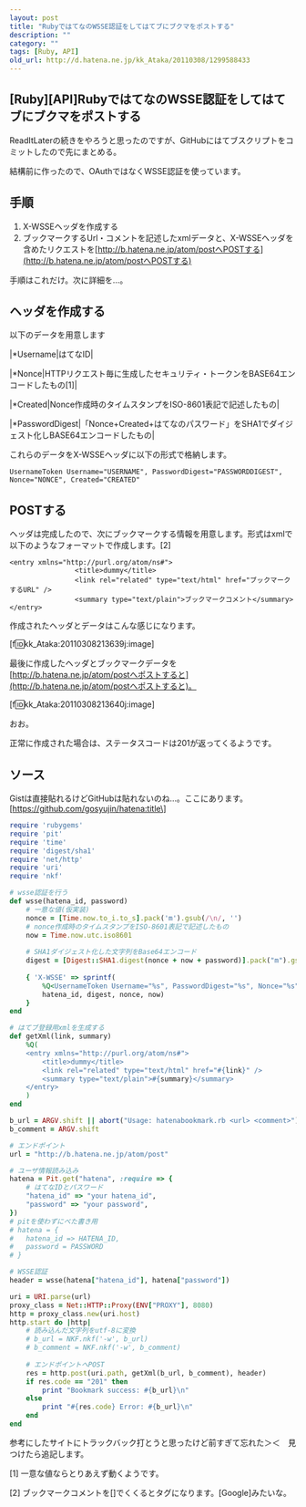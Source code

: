 ```yaml
---
layout: post
title: "RubyではてなのWSSE認証をしてはてブにブクマをポストする"
description: ""
category: ""
tags: [Ruby, API]
old_url: http://d.hatena.ne.jp/kk_Ataka/20110308/1299588433
---
```


\[Ruby\]\[API\]RubyではてなのWSSE認証をしてはてブにブクマをポストする
---------------------------------------------------------------------

ReadItLaterの続きをやろうと思ったのですが、GitHubにはてブスクリプトをコミットしたので先にまとめる。

結構前に作ったので、OAuthではなくWSSE認証を使っています。

手順
----

1.  X-WSSEヘッダを作成する
2.  ブックマークするUrl・コメントを記述したxmlデータと、X-WSSEヘッダを含めたリクエストを[http://b.hatena.ne.jp/atom/postへPOSTする](http://b.hatena.ne.jp/atom/postへPOSTする)

手順はこれだけ。次に詳細を…。

ヘッダを作成する
----------------

以下のデータを用意します

|\*Username|はてなID|

|\*Nonce|HTTPリクエスト毎に生成したセキュリティ・トークンをBASE64エンコードしたもの[1]|

|\*Created|Nonce作成時のタイムスタンプをISO-8601表記で記述したもの|

|\*PasswordDigest|「Nonce+Created+はてなのパスワード」をSHA1でダイジェスト化しBASE64エンコードしたもの|

これらのデータをX-WSSEヘッダに以下の形式で格納します。

    UsernameToken Username="USERNAME", PasswordDigest="PASSWORDDIGEST", Nonce="NONCE", Created="CREATED"

POSTする
--------

ヘッダは完成したので、次にブックマークする情報を用意します。形式はxmlで以下のようなフォーマットで作成します。[2]

    <entry xmlns="http://purl.org/atom/ns#">
                    <title>dummy</title>
                    <link rel="related" type="text/html" href="ブックマークするURL" />
                    <summary type="text/plain">ブックマークコメント</summary>
    </entry>

作成されたヘッダとデータはこんな感じになります。

\[f:id:kk\_Ataka:20110308213639j:image\]

最後に作成したヘッダとブックマークデータを[http://b.hatena.ne.jp/atom/postへポストすると](http://b.hatena.ne.jp/atom/postへポストすると)。

\[f:id:kk\_Ataka:20110308213640j:image\]

おお。

正常に作成された場合は、ステータスコードは201が返ってくるようです。

ソース
------

Gistは直接貼れるけどGitHubは貼れないのね…。ここにあります。\[https://github.com/gosyujin/hatena:title\]

``` ruby
require 'rubygems'
require 'pit'
require 'time'
require 'digest/sha1'
require 'net/http'
require 'uri'
require 'nkf'

# wsse認証を行う
def wsse(hatena_id, password)
    # 一意な値(仮実装)
    nonce = [Time.now.to_i.to_s].pack('m').gsub(/\n/, '')
    # nonce作成時のタイムスタンプをISO-8601表記で記述したもの
    now = Time.now.utc.iso8601
    
    # SHA1ダイジェスト化した文字列をBase64エンコード
    digest = [Digest::SHA1.digest(nonce + now + password)].pack("m").gsub(/\n/, '')
    
    { 'X-WSSE' => sprintf(
        %Q<UsernameToken Username="%s", PasswordDigest="%s", Nonce="%s", Created="%s">,
        hatena_id, digest, nonce, now)
    }
end

# はてブ登録用xmlを生成する
def getXml(link, summary)
    %Q(
    <entry xmlns="http://purl.org/atom/ns#">
        <title>dummy</title>
        <link rel="related" type="text/html" href="#{link}" />
        <summary type="text/plain">#{summary}</summary>
    </entry>
    )
end

b_url = ARGV.shift || abort("Usage: hatenabookmark.rb <url> <comment>")
b_comment = ARGV.shift

# エンドポイント
url = "http://b.hatena.ne.jp/atom/post"

# ユーザ情報読み込み
hatena = Pit.get("hatena", :require => {
    # はてなIDとパスワード
    "hatena_id" => "your hatena_id", 
    "password" => "your password", 
})
# pitを使わずにべた書き用
# hatena = {
#   hatena_id => HATENA_ID, 
#   password = PASSWORD
# }

# WSSE認証
header = wsse(hatena["hatena_id"], hatena["password"])

uri = URI.parse(url)
proxy_class = Net::HTTP::Proxy(ENV["PROXY"], 8080)
http = proxy_class.new(uri.host)
http.start do |http|
    # 読み込んだ文字列をutf-8に変換
    # b_url = NKF.nkf('-w', b_url)
    # b_comment = NKF.nkf('-w', b_comment)
    
    # エンドポイントへPOST
    res = http.post(uri.path, getXml(b_url, b_comment), header)
    if res.code == "201" then
        print "Bookmark success: #{b_url}\n"
    else
        print "#{res.code} Error: #{b_url}\n"
    end
end
```

参考にしたサイトにトラックバック打とうと思ったけど前すぎて忘れた＞＜　見つけたら追記します。

[1] 一意な値ならとりあえず動くようです。

[2] ブックマークコメントを\[\]でくくるとタグになります。\[Google\]みたいな。
